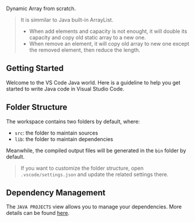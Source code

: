 Dynamic Array from scratch.
> It is simmilar to Java built-in ArrayList.
> - When add elements and capacity is not enought, it will double its capacity and copy old static array to a new one.
> - When remove an element, it will copy old array to new one except the removed element, then reduce the length.

## Getting Started

Welcome to the VS Code Java world. Here is a guideline to help you get started to write Java code in Visual Studio Code.

## Folder Structure

The workspace contains two folders by default, where:

- `src`: the folder to maintain sources
- `lib`: the folder to maintain dependencies

Meanwhile, the compiled output files will be generated in the `bin` folder by default.

> If you want to customize the folder structure, open `.vscode/settings.json` and update the related settings there.

## Dependency Management

The `JAVA PROJECTS` view allows you to manage your dependencies. More details can be found [here](https://github.com/microsoft/vscode-java-dependency#manage-dependencies).
